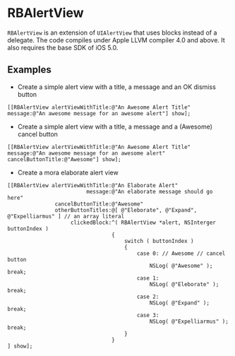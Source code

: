 # RBAlertView

`RBAlertView` is an extension of `UIAlertView` that uses blocks instead of a delegate.
The code compiles under Apple LLVM compiler 4.0 and above. It also requires the base SDK of iOS 5.0.

## Examples

- Create a simple alert view with a title, a message and an OK dismiss button
```objc
[[RBAlertView alertViewWithTitle:@"An Awesome Alert Title" message:@"An awesome message for an awesome alert"] show];
```

- Create a simple alert view with a title, a message and a (Awesome) cancel button
```objc
[[RBAlertView alertViewWithTitle:@"An Awesome Alert Title" message:@"An awesome message for an awesome alert" cancelButtonTitle:@"Awesome"] show];
```

- Create a mora elaborate alert view
```objc
[[RBAlertView alertViewWithTitle:@"An Elaborate Alert"
                         message:@"An elaborate message should go here"
               cancelButtonTitle:@"Awesome"
               otherButtonTitles:@[ @"Eleborate", @"Expand", @"Expelliarmus" ] // an array literal
                    clickedBlock:^( RBAlertView *alert, NSInterger buttonIndex )
                                 {
                                     switch ( buttonIndex )
                                     {
                                         case 0: // Awesome // cancel button
                                             NSLog( @"Awesome" ); break;
                                         case 1:
                                             NSLog( @"Eleborate" ); break;
                                         case 2:
                                         	 NSLog( @"Expand" ); break;
                                         case 3:
                                             NSLog( @"Expelliarmus" ); break;
                                     }
                                 }
] show];
```